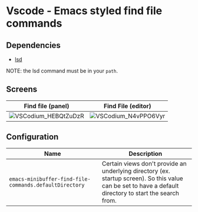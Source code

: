 # Vscode - Emacs styled find file commands

## Dependencies
* [lsd](https://github.com/Peltoche/lsd)

NOTE: the lsd command must be in your `path`.

## Screens

| Find file (panel) | Find File (editor) |
|-|-|
| ![VSCodium_HEBQtZuDzR](https://user-images.githubusercontent.com/49600278/210297042-f2a3ac2b-e553-4be5-961b-92776fcfae30.gif) | ![VSCodium_N4vPPO6Vyr](https://user-images.githubusercontent.com/49600278/210297043-71faa00f-1102-4d3e-a15f-c29b7de5f443.gif) |

## Configuration

| Name | Description |
| - | - |
| `emacs-minibuffer-find-file-commands.defaultDirectory` | Certain views don't provide an underlying directory (ex. startup screen). So this value can be set to have a default directory to start the search from.  |
